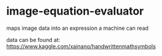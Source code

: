 # image-equation-evaluator
maps image data into an expression a machine can read

data can be found at: https://www.kaggle.com/xainano/handwrittenmathsymbols

